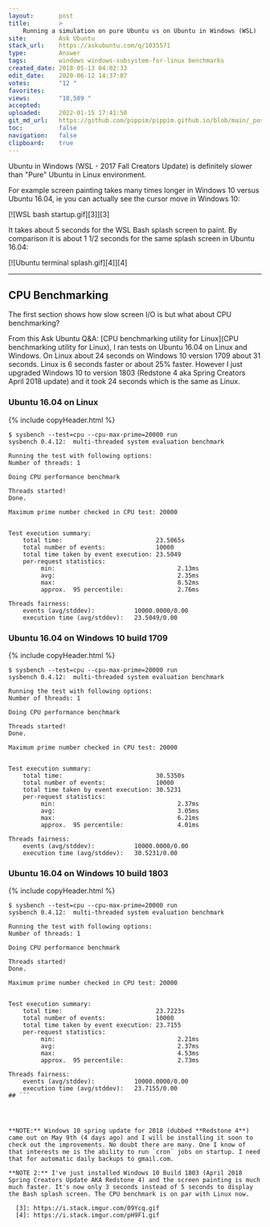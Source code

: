 ```yaml
---
layout:       post
title:        >
    Running a simulation on pure Ubuntu vs on Ubuntu in Windows (WSL)
site:         Ask Ubuntu
stack_url:    https://askubuntu.com/q/1035571
type:         Answer
tags:         windows windows-subsystem-for-linux benchmarks
created_date: 2018-05-13 04:02:33
edit_date:    2020-06-12 14:37:07
votes:        "12 "
favorites:    
views:        "10,589 "
accepted:     
uploaded:     2022-01-15 17:41:50
git_md_url:   https://github.com/pippim/pippim.github.io/blob/main/_posts/2018/2018-05-13-Running-a-simulation-on-pure-Ubuntu-vs-on-Ubuntu-in-Windows-^WSL^.md
toc:          false
navigation:   false
clipboard:    true
---
```


Ubuntu in Windows (WSL - 2017 Fall Creators Update) is definitely slower than "Pure" Ubuntu in Linux environment.

For example screen painting takes many times longer in Windows 10 versus Ubuntu 16.04, ie you can actually see the cursor move in Windows 10:

[![WSL bash startup.gif][3]][3]

It takes about 5 seconds for the WSL Bash splash screen to paint. By comparison it is about 1 1/2 seconds for the same splash screen in Ubuntu 16.04:

[![Ubuntu terminal splash.gif][4]][4]


----------

## CPU Benchmarking

The first section shows how slow screen I/O is but what about CPU benchmarking?

From this Ask Ubuntu Q&A: [CPU benchmarking utility for Linux](CPU benchmarking utility for Linux), I ran tests on Ubuntu 16.04 on Linux and Windows. On Linux about 24 seconds on Windows 10 version 1709 about 31 seconds. Linux is 6 seconds faster or about 25% faster. However I just upgraded Windows 10 to version 1803 (Redstone 4 aka Spring Creators April 2018 update) and it took 24 seconds which is the same as Linux.

### Ubuntu 16.04 on Linux

{% include copyHeader.html %}
``` 
$ sysbench --test=cpu --cpu-max-prime=20000 run
sysbench 0.4.12:  multi-threaded system evaluation benchmark

Running the test with following options:
Number of threads: 1

Doing CPU performance benchmark

Threads started!
Done.

Maximum prime number checked in CPU test: 20000


Test execution summary:
    total time:                          23.5065s
    total number of events:              10000
    total time taken by event execution: 23.5049
    per-request statistics:
         min:                                  2.13ms
         avg:                                  2.35ms
         max:                                  8.52ms
         approx.  95 percentile:               2.76ms

Threads fairness:
    events (avg/stddev):           10000.0000/0.00
    execution time (avg/stddev):   23.5049/0.00
```

### Ubuntu 16.04 on Windows 10 build 1709

{% include copyHeader.html %}
``` 
$ sysbench --test=cpu --cpu-max-prime=20000 run
sysbench 0.4.12:  multi-threaded system evaluation benchmark

Running the test with following options:
Number of threads: 1

Doing CPU performance benchmark

Threads started!
Done.

Maximum prime number checked in CPU test: 20000


Test execution summary:
    total time:                          30.5350s
    total number of events:              10000
    total time taken by event execution: 30.5231
    per-request statistics:
         min:                                  2.37ms
         avg:                                  3.05ms
         max:                                  6.21ms
         approx.  95 percentile:               4.01ms

Threads fairness:
    events (avg/stddev):           10000.0000/0.00
    execution time (avg/stddev):   30.5231/0.00
```


### Ubuntu 16.04 on Windows 10 build 1803

{% include copyHeader.html %}
``` 
$ sysbench --test=cpu --cpu-max-prime=20000 run
sysbench 0.4.12:  multi-threaded system evaluation benchmark

Running the test with following options:
Number of threads: 1

Doing CPU performance benchmark

Threads started!
Done.

Maximum prime number checked in CPU test: 20000


Test execution summary:
    total time:                          23.7223s
    total number of events:              10000
    total time taken by event execution: 23.7155
    per-request statistics:
         min:                                  2.21ms
         avg:                                  2.37ms
         max:                                  4.53ms
         approx.  95 percentile:               2.73ms

Threads fairness:
    events (avg/stddev):           10000.0000/0.00
    execution time (avg/stddev):   23.7155/0.00
## ```




**NOTE:** Windows 10 spring update for 2018 (dubbed **Redstone 4**) came out on May 9th (4 days ago) and I will be installing it soon to check out the improvements. No doubt there are many. One I know of that interests me is the ability to run `cron` jobs on startup. I need that for automatic daily backups to gmail.com.

**NOTE 2:** I've just installed Windows 10 Build 1803 (April 2018 Spring Creators Update AKA Redstone 4) and the screen painting is much much faster. It's now only 3 seconds instead of 5 seconds to display the Bash splash screen. The CPU benchmark is on par with Linux now.

  [3]: https://i.stack.imgur.com/09Ycq.gif
  [4]: https://i.stack.imgur.com/pH9F1.gif


